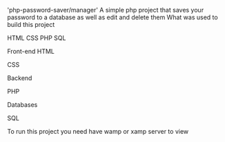 'php-password-saver/manager'
A simple php project that saves  your password to a database as well as edit and delete them
What was used to build this project

HTML 
CSS
PHP 
SQL


Front-end 
HTML 

CSS

Backend 

PHP

Databases

SQL


To run this project you need have wamp or xamp server to view 
